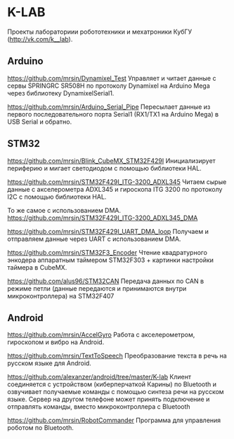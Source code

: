 # K-LAB
Проекты лабораториии робототехники и мехатроники КубГУ (http://vk.com/k__lab).


## Arduino

https://github.com/mrsin/Dynamixel_Test
Управляет и читает данные с сервы SPRINGRC SR508H по протоколу Dynamixel на Arduino Mega через библиотеку DynamixelSerial1.

https://github.com/mrsin/Arduino_Serial_Pipe
Пересылает данные из первого последовательного порта  Serial1 (RX1/TX1 на Arduino Mega) в USB Serial и обратно.


## STM32

https://github.com/mrsin/Blink_CubeMX_STM32F429I
Инициализирует периферию и мигает светодиодом с помощью библиотеки HAL.

https://github.com/mrsin/STM32F429I_ITG-3200_ADXL345
Читаем сырые данные с акселерометра ADXL345 и гироскопа ITG 3200 по протоколу I2C с помощью библиотеки HAL.

То же самое с использованием DMA.
https://github.com/mrsin/STM32F429I_ITG-3200_ADXL345_DMA

https://github.com/mrsin/STM32F429I_UART_DMA_loop
Получаем и отправляем данные через UART с использованием DMA.

https://github.com/mrsin/STM32F3_Encoder
Чтение квадратурного энкодера аппаратным таймером STM32F303 + картинки настройки таймера в CubeMX.

https://github.com/alus96/STM32CAN
Передача данных по CAN в режиме петли (данные передаются и принимаются внутри микроконтроллера) на STM32F407

## Android

https://github.com/mrsin/AccelGyro
Работа с акселерометром, гироскопом и вибро на Android.

https://github.com/mrsin/TextToSpeech
Преобразование текста в речь на русском языке для Android.

https://github.com/alexanzer/android/tree/master/K-lab
Клиент соединяется с устройством (киберперчаткой Карины) по Bluetooth и озвучивает получаемые команды с помощью синтеза речи на русском языке.
Сервер на другом телефоне может принять подключение и отправлять команды, вместо микроконтроллера с Bluetooth

https://github.com/mrsin/RobotCommander
Программа для управления роботом по Bluetooth.
